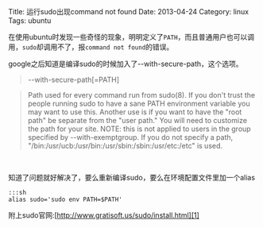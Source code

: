 Title: 运行sudo出现command not found
Date: 2013-04-24
Category: linux
Tags: ubuntu

在使用ubuntu时发现一些奇怪的现象，明明定义了`PATH`，而且普通用户也可以调用，`sudo`却调用不了，报`command not found`的错误。

google之后知道是编译sudo的时候加入了--with-secure-path，这个选项。

>--with-secure-path[=PATH]

>Path used for every command run from sudo(8).  If you don't trust the
>people running sudo to have a sane PATH environment variable you may
>want to use this.  Another use is if you want to have the "root path"
>be separate from the "user path."  You will need to customize the path
>for your site.  NOTE: this is not applied to users in the group
>specified by --with-exemptgroup.  If you do not specify a path,
>"/bin:/usr/ucb:/usr/bin:/usr/sbin:/sbin:/usr/etc:/etc" is used.

<br/>

知道了问题就好解决了，要么重新编译sudo，要么在环境配置文件里加一个alias

    :::sh
    alias sudo='sudo env PATH=$PATH'

附上sudo官网:[http://www.gratisoft.us/sudo/install.html][1]

[1]:http://www.gratisoft.us/sudo/install.html
